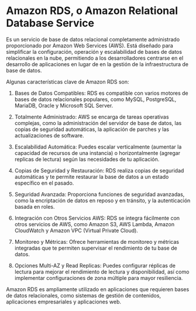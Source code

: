 # Amazon RDS, o Amazon Relational Database Service

Es un servicio de base de datos relacional completamente administrado proporcionado por Amazon Web Services (AWS). Está diseñado para simplificar la configuración, operación y escalabilidad de bases de datos relacionales en la nube, permitiendo a los desarrolladores centrarse en el desarrollo de aplicaciones en lugar de en la gestión de la infraestructura de base de datos.

Algunas características clave de Amazon RDS son:

1. Bases de Datos Compatibles: RDS es compatible con varios motores de bases de datos relacionales populares, como MySQL, PostgreSQL, MariaDB, Oracle y Microsoft SQL Server.

1. Totalmente Administrado: AWS se encarga de tareas operativas complejas, como la administración del servidor de base de datos, las copias de seguridad automáticas, la aplicación de parches y las actualizaciones de software.

1. Escalabilidad Automática: Puedes escalar verticalmente (aumentar la capacidad de recursos de una instancia) o horizontalmente (agregar replicas de lectura) según las necesidades de tu aplicación.

1. Copias de Seguridad y Restauración: RDS realiza copias de seguridad automáticas y te permite restaurar la base de datos a un estado específico en el pasado.

1. Seguridad Avanzada: Proporciona funciones de seguridad avanzadas, como la encriptación de datos en reposo y en tránsito, y la autenticación basada en roles.

1. Integración con Otros Servicios AWS: RDS se integra fácilmente con otros servicios de AWS, como Amazon S3, AWS Lambda, Amazon CloudWatch y Amazon VPC (Virtual Private Cloud).

1. Monitoreo y Métricas: Ofrece herramientas de monitoreo y métricas integradas que te permiten supervisar el rendimiento de tu base de datos.

1. Opciones Multi-AZ y Read Replicas: Puedes configurar réplicas de lectura para mejorar el rendimiento de lectura y disponibilidad, así como implementar configuraciones de zona múltiple para mayor resiliencia.

Amazon RDS es ampliamente utilizado en aplicaciones que requieren bases de datos relacionales, como sistemas de gestión de contenidos, aplicaciones empresariales y aplicaciones web.
